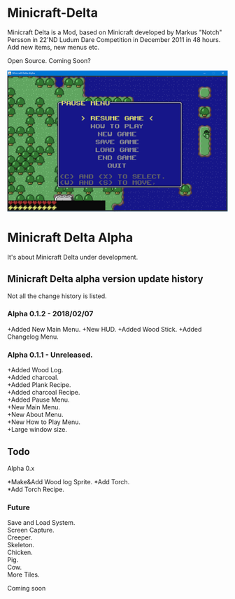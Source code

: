 # Minicraft-Delta
Minicraft Delta is a Mod, based on Minicraft developed by Markus "Notch" Persson in 22'ND Ludum Dare Competition in December 2011 in 48 hours.  Add new items, new menus etc.  

Open Source. Coming Soon?

![Minicraft-Delta](https://github.com/masato462/Minicraft-Delta/blob/master/Minicraft-Delta_paused_menu.png "Minicraft-Delta")

# Minicraft Delta Alpha
It's about Minicraft Delta under development.

## Minicraft Delta alpha version update history
Not all the change history is listed.

### Alpha 0.1.2 - 2018/02/07

+Added New Main Menu. 
+New HUD. 
+Added Wood Stick. 
+Added Changelog Menu. 

### Alpha 0.1.1 - Unreleased.

+Added Wood Log.  
+Added charcoal.  
+Added Plank Recipe.  
+Added charcoal Recipe.  
+Added Pause Menu.  
+New Main Menu.  
+New About Menu.  
+New How to Play Menu.  
+Large window size. 

## Todo

Alpha 0.x

*Make&Add Wood log Sprite.
*Add Torch.  
*Add Torch Recipe.  

### Future

Save and Load System.  
Screen Capture.  
Creeper.  
Skeleton.  
Chicken.  
Pig.  
Cow.  
More Tiles.  


Coming soon
